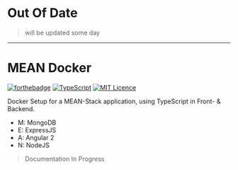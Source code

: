 # Out Of Date
> will be updated some day
***
# MEAN Docker

[![forthebadge](http://forthebadge.com/images/badges/built-with-love.svg)](http://forthebadge.com)
[![TypeScript](https://badges.frapsoft.com/typescript/code/typescript-125x28.png?v=101)](https://github.com/ellerbrock/typescript-badges/)
[![MIT Licence](https://badges.frapsoft.com/os/mit/mit.svg?v=103)](https://opensource.org/licenses/mit-license.php)

Docker Setup for a MEAN-Stack application, using TypeScript in Front- & Backend.  
- M: MongoDB
- E: ExpressJS
- A: Angular 2
- N: NodeJS

> Documentation In Progress
